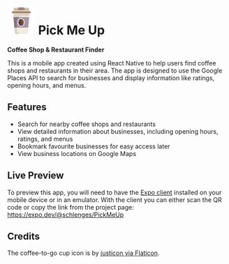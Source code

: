 # ![](./assets/icon.png) Pick Me Up

**Coffee Shop & Restaurant Finder**

This is a mobile app created using React Native to help users find coffee shops and restaurants in their area. The app is designed to use the Google Places API to search for businesses and display information like ratings, opening hours, and menus.

## Features

- Search for nearby coffee shops and restaurants
- View detailed information about businesses, including opening hours, ratings, and menus
- Bookmark favourite businesses for easy access later
- View business locations on Google Maps  

  
## Live Preview

To preview this app, you will need to have the [Expo client](https://expo.dev/) installed on your mobile device or in an emulator. With the client you can either scan the QR code or copy the link from the project page: https://expo.dev/@schlenges/PickMeUp 

## Credits

The coffee-to-go cup icon is by <a href="https://www.flaticon.com/free-icons/coffee" title="coffee icons">justicon via Flaticon</a>.

